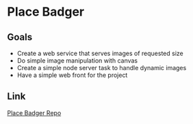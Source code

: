 # Place Badger
## Goals
* Create a web service that serves images of requested size
* Do simple image manipulation with canvas
* Create a simple node server task to handle dynamic images
* Have a simple web front for the project

## Link
[Place Badger Repo](https://github.com/jeremyfry/PlaceBadger)